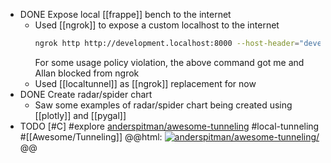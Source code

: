 - DONE Expose local [[frappe]] bench to the internet
	- Used [[ngrok]] to expose a custom localhost to the internet
	  ```bash
	  ngrok http http://development.localhost:8000 --host-header="development.localhost:8000"
	  ```
	  For some usage policy violation, the above command got me and Allan blocked from ngrok
	- Used [[localtunnel]] as [[ngrok]] replacement for now
- DONE Create radar/spider chart
	- Saw some examples of radar/spider chart being created using [[plotly]] and [[pygal]]
- TODO [#C] #explore [anderspitman/awesome-tunneling](https://github.com/anderspitman/awesome-tunneling) #local-tunneling #[[Awesome/Tunneling]]
  @@html: <a href="https://github.com/anderspitman/awesome-tunneling/"><img src="https://github-readme-stats-astronomer.vercel.app/api/pin/?username=anderspitman&repo=awesome-tunneling&theme=tokyonight" alt="anderspitman/awesome-tunneling/"/></a>@@